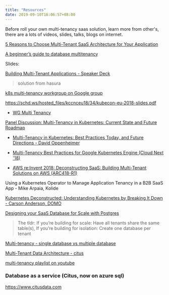 ```yaml
---
title: "Resources"
date: 2019-09-10T16:06:57+08:00
---
```


Before roll your own multi-tenancy saas solution, learn more from other's, there are a lots of videos, slides, talks, blogs on internet.


[5 Reasons to Choose Multi-Tenant SaaS Architecture for Your Application](https://www.netsolutions.com/insights/5-reasons-why-you-should-choose-multi-tenant-architecture-for-your-saas-application/)


[A beginner’s guide to database multitenancy](https://vladmihalcea.com/database-multitenancy/)

Slides:


[Building Multi-Tenant Applications - Speaker Deck](https://speakerdeck.com/tomschlick/building-multi-tenant-applications)

>  solution from hasura 


[k8s multi-tenancy workgroup on Google group](https://groups.google.com/forum/#!forum/kubernetes-wg-multitenancy)


https://schd.ws/hosted_files/kccnceu18/34/kubecon-eu-2018-slides.pdf


* [WG Multi Tenancy](https://www.youtube.com/playlist?list=PL69nYSiGNLP1tBA0W8zEe6UwPsabGQk-j)

[Panel Discussion: Multi-Tenancy in Kubernetes: Current State and Future Roadmap](https://www.youtube.com/watch?v=GCd6mIFD0zQ)


* [Multi-Tenancy in Kubernetes: Best Practices Today, and Future Directions - David Oppenheimer](https://www.youtube.com/watch?v=xygE8DbwJ7c)

* [Multi-Tenancy Best Practices for Google Kubernetes Engine (Cloud Next '18)](https://www.youtube.com/watch?v=RkY8u1_f5yY)


* [AWS re:Invent 2018: Deconstructing SaaS: Building Multi-Tenant Solutions on AWS (ARC418-R1)](https://www.youtube.com/watch?v=mwQ5lipGTBI)


Using a Kubernetes Operator to Manage Application Tenancy in a B2B SaaS App - Mike Arpaia, Kolide

[Kubernetes Deconstructed: Understanding Kubernetes by Breaking It Down - Carson Anderson, DOMO](https://www.youtube.com/watch?v=90kZRyPcRZw)



[Designing your SaaS Database for Scale with Postgres](https://docs.citusdata.com/en/v7.3/articles/designing_saas.html)

> The tldr: 
> If you’re building for scale: Have all tenants share the same table(s),
> If you’re building for isolation: Create one database per tenant


[Multi-tenancy - single database vs multiple database](https://softwareengineering.stackexchange.com/questions/141261/multi-tenancy-single-database-vs-multiple-database)


[Multi-Tenant Data Architecture - citus](https://docs.citusdata.com/en/v7.3/_static/mt-data-arch.pdf)


[multi-tenancy playlist on youtube](https://www.youtube.com/playlist?list=PLM4wd2PH7n7OjFQmSOBOntFqO-HqhhQHF)



### Database as a service (Citus, now on azure sql)
https://www.citusdata.com




